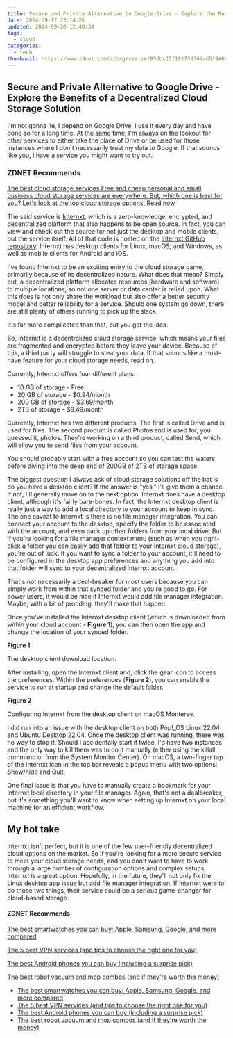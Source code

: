 ```yaml
---
title: Secure and Private Alternative to Google Drive - Explore the Benefits of a Decentralized Cloud Storage Solution
date: 2024-09-17 23:14:26
updated: 2024-09-20 12:40:34
tags:
  - cloud
categories:
  - tech
thumbnail: https://www.zdnet.com/a/img/resize/85dbc25f16275276fad5f8468f096b00df0ffbce/2021/06/13/44790d43-3062-4889-b12a-2c8070c53db3/cloud-computing-tech.jpg?width=278&height=156&fit=crop&auto=webp
---
```


## Secure and Private Alternative to Google Drive - Explore the Benefits of a Decentralized Cloud Storage Solution

I'm not gonna lie, I depend on Google Drive. I use it every day and have done so for a long time. At the same time, I'm always on the lookout for other services to either take the place of Drive or be used for those instances where I don't necessarily trust my data to Google. If that sounds like you, I have a service you might want to try out.

### **ZDNET** Recommends

[The best cloud storage services Free and cheap personal and small business cloud storage services are everywhere. But, which one is best for you? Let's look at the top cloud storage options.  Read now](https://www.zdnet.com/article/best-cloud-storage/)

The said service is [Internxt](https://internxt.com/), which is a zero-knowledge, encrypted, and decentralized platform that also happens to be open source. In fact, you can view and check out the source for not just the desktop and mobile clients, but the service itself. All of that code is hosted on the [Internxt GitHub repository](https://github.com/internxt). Internxt has desktop clients for Linux, macOS, and Windows, as well as mobile clients for Android and iOS. 

I've found Internxt to be an exciting entry to the cloud storage game, primarily because of its decentralized nature. What does that mean? Simply put, a decentralized platform allocates resources (hardware and software) to multiple locations, so not one server or data center is relied upon. What this does is not only share the workload but also offer a better security model and better reliability for a service. Should one system go down, there are still plenty of others running to pick up the slack.

It's far more complicated than that, but you get the idea. 

So, Internxt is a decentralized cloud storage service, which means your files are fragmented and encrypted before they leave your device. Because of this, a third party will struggle to steal your data. If that sounds like a must-have feature for your cloud storage needs, read on.

Currently, Internxt offers four different plans:

* 10 GB of storage - Free
* 20 GB of storage - $0.94/month
* 200 GB of storage - $3.69/month
* 2TB of storage - $9.49/month

Currently, Internxt has two different products. The first is called Drive and is used for files. The second product is called Photos and is used for, you guessed it, photos. They're working on a third product, called Send, which will allow you to send files from your account.

You should probably start with a free account so you can test the waters before diving into the deep end of 200GB of 2TB of storage space.

The biggest question I always ask of cloud storage solutions off the bat is do you have a desktop client? If the answer is "yes," I'll give them a chance. If not, I'll generally move on to the next option. Internxt does have a desktop client, although it's fairly bare-bones. In fact, the Internxt desktop client is really just a way to add a local directory to your account to keep in sync. The one caveat to Internxt is there is no file manager integration. You can connect your account to the desktop, specify the folder to be associated with the account, and even back up other folders from your local drive. But if you're looking for a file manager context menu (such as when you right-click a folder you can easily add that folder to your Internxt cloud storage), you're out of luck. If you want to sync a folder to your account, it'll need to be configured in the desktop app preferences and anything you add into that folder will sync to your decentralized Internxt account.

That's not necessarily a deal-breaker for most users because you can simply work from within that synced folder and you're good to go. For power users, it would be nice if Internxt would add file manager integration. Maybe, with a bit of prodding, they'll make that happen.

Once you've installed the Internxt desktop client (which is downloaded from within your cloud account - **Figure 1**), you can then open the app and change the location of your synced folder.

**Figure 1**

The desktop client download location.

After installing, open the Internxt client and, click the gear icon to access the preferences. Within the preferences (**Figure 2**), you can enable the service to run at startup and change the default folder.

**Figure 2**

Configuring Internxt from the desktop client on macOS Monterey.

I did run into an issue with the desktop client on both Pop!\_OS Linux 22.04 and Ubuntu Desktop 22.04\. Once the desktop client was running, there was no way to stop it. Should I accidentally start it twice, I'd have two instances and the only way to kill them was to do it manually (either using the killall command or from the System Monitor Center). On macOS, a two-finger tap of the Internxt icon in the top bar reveals a popup menu with two options: Show/hide and Quit. 

One final issue is that you have to manually create a bookmark for your Internxt local directory in your file manager. Again, that's not a dealbreaker, but it's something you'll want to know when setting up Internxt on your local machine for an efficient workflow.

## My hot take

Internxt isn't perfect, but it is one of the few user-friendly decentralized cloud options on the market. So if you're looking for a more secure service to meet your cloud storage needs, and you don't want to have to work through a large number of configuration options and complex setups, Internxt is a great option. Hopefully, in the future, they'll not only fix the Linux desktop app issue but add file manager integration. If Internxt were to do those two things, their service could be a serious game-changer for cloud-based storage.

#### **ZDNET** Recommends

[The best smartwatches you can buy: Apple, Samsung, Google, and more compared](https://www.zdnet.com/article/best-smartwatch/ "The best smartwatches you can buy: Apple, Samsung, Google, and more compared")

[The 5 best VPN services (and tips to choose the right one for you)](https://www.zdnet.com/article/best-vpn/ "The 5 best VPN services (and tips to choose the right one for you)")

[The best Android phones you can buy (including a surprise pick)](https://www.zdnet.com/article/best-android-phone/ "The best Android phones you can buy (including a surprise pick)")

[The best robot vacuum and mop combos (and if they're worth the money)](https://www.zdnet.com/article/best-robot-vacuum-mop/ "The best robot vacuum and mop combos (and if they're worth the money)")

* [The best smartwatches you can buy: Apple, Samsung, Google, and more compared](https://www.zdnet.com/article/best-smartwatch/ "The best smartwatches you can buy: Apple, Samsung, Google, and more compared")
* [The 5 best VPN services (and tips to choose the right one for you)](https://www.zdnet.com/article/best-vpn/ "The 5 best VPN services (and tips to choose the right one for you)")
* [The best Android phones you can buy (including a surprise pick)](https://www.zdnet.com/article/best-android-phone/ "The best Android phones you can buy (including a surprise pick)")
* [The best robot vacuum and mop combos (and if they're worth the money)](https://www.zdnet.com/article/best-robot-vacuum-mop/ "The best robot vacuum and mop combos (and if they're worth the money)")

<ins class="adsbygoogle"
     style="display:block"
     data-ad-format="autorelaxed"
     data-ad-client="ca-pub-7571918770474297"
     data-ad-slot="1223367746"></ins>



<ins class="adsbygoogle"
     style="display:block"
     data-ad-client="ca-pub-7571918770474297"
     data-ad-slot="8358498916"
     data-ad-format="auto"
     data-full-width-responsive="true"></ins>
